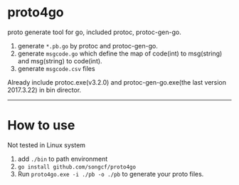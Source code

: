proto4go
====================

proto generate tool for go, included protoc, protoc-gen-go.

1. generate `*.pb.go` by protoc and protoc-gen-go.
2. generate `msgcode.go` which define the map of code(int) to msg(string) and msg(string) to code(int).
3. generate `msgcode.csv` files


Already include protoc.exe(v3.2.0) and protoc-gen-go.exe(the last version 2017.3.22) in bin director.


---

# How to use

Not tested in Linux system

1. add `./bin` to path environment
2. `go install github.com/songcf/proto4go`
3. Run `proto4go.exe -i ./pb -o ./pb` to generate your proto files.
